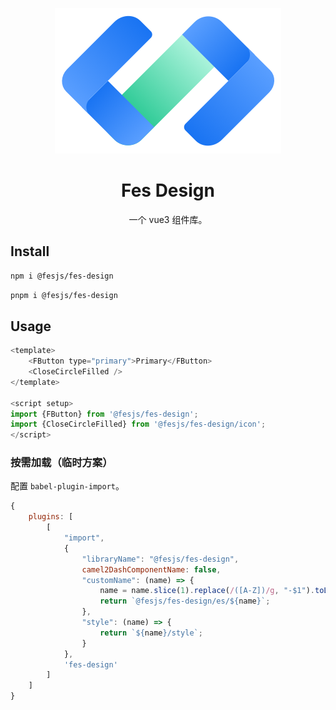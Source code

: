 <p align="center">
  <a href="">
    <img width="362" src="./docs/public/images/fes-logo.png">
  </a>
</p>

<h1 align="center">Fes Design</h1>

<div align="center">

一个 vue3 组件库。
</div>

## Install

```bash
npm i @fesjs/fes-design
```

```bash
pnpm i @fesjs/fes-design
```

## Usage

```js
<template>
    <FButton type="primary">Primary</FButton>
    <CloseCircleFilled />
</template>

<script setup>
import {FButton} from '@fesjs/fes-design';
import {CloseCircleFilled} from '@fesjs/fes-design/icon';
</script>
```

### 按需加载（临时方案）

配置 `babel-plugin-import`。

```js
{
    plugins: [
        [
            "import",
            {
                "libraryName": "@fesjs/fes-design",
                camel2DashComponentName: false,
                "customName": (name) => {
                    name = name.slice(1).replace(/([A-Z])/g, "-$1").toLowerCase().slice(1)
                    return `@fesjs/fes-design/es/${name}`;
                },
                "style": (name) => {
                    return `${name}/style`;
                }
            },
            'fes-design'
        ]
    ]
}
```
